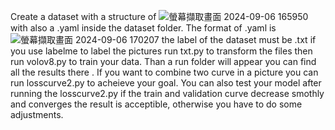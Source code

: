 Create a dataset with a structure of 
![螢幕擷取畫面 2024-09-06 165950](https://github.com/user-attachments/assets/5c7effbf-c654-47ac-b6b1-e73a567a34ef)
with also a .yaml inside the dataset folder. The format of .yaml is
![螢幕擷取畫面 2024-09-06 170207](https://github.com/user-attachments/assets/8a589e25-6d22-4795-b6f0-b7e238ca730b)
the label of the dataset must be .txt if you use labelme to label the pictures  run txt.py to transform the files then run volov8.py to train your data.
Than a run folder will appear you can find all the results there . If you want to combine two curve in a picture you can run losscurve2.py to acheieve your goal.
You can also test your model after running the losscurve2.py if the train and validation curve decrease smothly and converges the result is acceptible, otherwise you have to do some adjustments.
